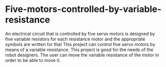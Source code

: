 # Five-motors-controlled-by-variable-resistance
An electrical circuit that is controlled by five servo motors is designed by five variable resistors for each resistance motor and the appropriate symbols are written for that
This project can control five servo motors by means of a variable resistance.
This project is good for the needs of the robot designers.
The user can move the variable resistance of the motor in order to be able to move it.
